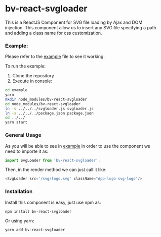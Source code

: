 # bv-react-svgloader

This is a ReactJS Component for SVG file loading by Ajax and DOM injection. This component allow us to insert any SVG file specifying a path and adding a class name for css customization.

### Example:

Please refer to the [example](example/src/App.js) file to see it working.

To run the example:
1. Clone the repository
2. Execute in console:
```BASH
cd example
yarn
mkdir node_modules/bv-react-svgloader
cd node_modules/bv-react-svgloader
ln -s ../../../svgloader.js svgloader.js
ln -s ../../../package.json package.json
cd ../../
yarn start
```

### General Usage

As you will be able to see in [example](example/src/App.js) in order to use the component we need to importe it as:
```JAVASCRIPT
import SvgLoader from 'bv-react-svgloader';
```

Then, in the render method we can just call it like:

```JAVASCRIPT
<SvgLoader src='/svg/logo.svg' className="App-logo svg-logo"/>
```

### Installation

Install this component is easy, just use npm as:
```BASH
npm install bv-react-svgloader
```

Or using yarn:
```BASH
yarn add bv-react-svgloader
```
